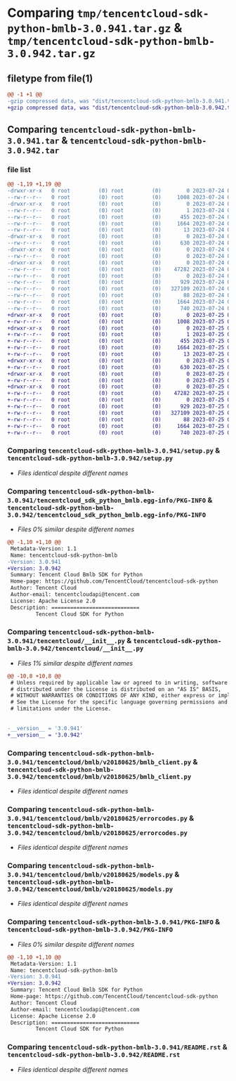 # Comparing `tmp/tencentcloud-sdk-python-bmlb-3.0.941.tar.gz` & `tmp/tencentcloud-sdk-python-bmlb-3.0.942.tar.gz`

## filetype from file(1)

```diff
@@ -1 +1 @@
-gzip compressed data, was "dist/tencentcloud-sdk-python-bmlb-3.0.941.tar", last modified: Mon Jul 24 00:31:25 2023, max compression
+gzip compressed data, was "dist/tencentcloud-sdk-python-bmlb-3.0.942.tar", last modified: Tue Jul 25 04:12:06 2023, max compression
```

## Comparing `tencentcloud-sdk-python-bmlb-3.0.941.tar` & `tencentcloud-sdk-python-bmlb-3.0.942.tar`

### file list

```diff
@@ -1,19 +1,19 @@
-drwxr-xr-x   0 root         (0) root         (0)        0 2023-07-24 00:31:25.000000 tencentcloud-sdk-python-bmlb-3.0.941/
--rw-r--r--   0 root         (0) root         (0)     1008 2023-07-24 00:31:25.000000 tencentcloud-sdk-python-bmlb-3.0.941/setup.py
-drwxr-xr-x   0 root         (0) root         (0)        0 2023-07-24 00:31:25.000000 tencentcloud-sdk-python-bmlb-3.0.941/tencentcloud_sdk_python_bmlb.egg-info/
--rw-r--r--   0 root         (0) root         (0)        1 2023-07-24 00:31:25.000000 tencentcloud-sdk-python-bmlb-3.0.941/tencentcloud_sdk_python_bmlb.egg-info/dependency_links.txt
--rw-r--r--   0 root         (0) root         (0)      455 2023-07-24 00:31:25.000000 tencentcloud-sdk-python-bmlb-3.0.941/tencentcloud_sdk_python_bmlb.egg-info/SOURCES.txt
--rw-r--r--   0 root         (0) root         (0)     1664 2023-07-24 00:31:25.000000 tencentcloud-sdk-python-bmlb-3.0.941/tencentcloud_sdk_python_bmlb.egg-info/PKG-INFO
--rw-r--r--   0 root         (0) root         (0)       13 2023-07-24 00:31:25.000000 tencentcloud-sdk-python-bmlb-3.0.941/tencentcloud_sdk_python_bmlb.egg-info/top_level.txt
-drwxr-xr-x   0 root         (0) root         (0)        0 2023-07-24 00:31:25.000000 tencentcloud-sdk-python-bmlb-3.0.941/tencentcloud/
--rw-r--r--   0 root         (0) root         (0)      630 2023-07-24 00:31:25.000000 tencentcloud-sdk-python-bmlb-3.0.941/tencentcloud/__init__.py
-drwxr-xr-x   0 root         (0) root         (0)        0 2023-07-24 00:31:25.000000 tencentcloud-sdk-python-bmlb-3.0.941/tencentcloud/bmlb/
--rw-r--r--   0 root         (0) root         (0)        0 2023-07-24 00:31:25.000000 tencentcloud-sdk-python-bmlb-3.0.941/tencentcloud/bmlb/__init__.py
-drwxr-xr-x   0 root         (0) root         (0)        0 2023-07-24 00:31:25.000000 tencentcloud-sdk-python-bmlb-3.0.941/tencentcloud/bmlb/v20180625/
--rw-r--r--   0 root         (0) root         (0)    47282 2023-07-24 00:31:25.000000 tencentcloud-sdk-python-bmlb-3.0.941/tencentcloud/bmlb/v20180625/bmlb_client.py
--rw-r--r--   0 root         (0) root         (0)        0 2023-07-24 00:31:25.000000 tencentcloud-sdk-python-bmlb-3.0.941/tencentcloud/bmlb/v20180625/__init__.py
--rw-r--r--   0 root         (0) root         (0)      929 2023-07-24 00:31:25.000000 tencentcloud-sdk-python-bmlb-3.0.941/tencentcloud/bmlb/v20180625/errorcodes.py
--rw-r--r--   0 root         (0) root         (0)   327109 2023-07-24 00:31:25.000000 tencentcloud-sdk-python-bmlb-3.0.941/tencentcloud/bmlb/v20180625/models.py
--rw-r--r--   0 root         (0) root         (0)       88 2023-07-24 00:31:25.000000 tencentcloud-sdk-python-bmlb-3.0.941/setup.cfg
--rw-r--r--   0 root         (0) root         (0)     1664 2023-07-24 00:31:25.000000 tencentcloud-sdk-python-bmlb-3.0.941/PKG-INFO
--rw-r--r--   0 root         (0) root         (0)      740 2023-07-24 00:31:25.000000 tencentcloud-sdk-python-bmlb-3.0.941/README.rst
+drwxr-xr-x   0 root         (0) root         (0)        0 2023-07-25 04:12:06.000000 tencentcloud-sdk-python-bmlb-3.0.942/
+-rw-r--r--   0 root         (0) root         (0)     1008 2023-07-25 04:12:06.000000 tencentcloud-sdk-python-bmlb-3.0.942/setup.py
+drwxr-xr-x   0 root         (0) root         (0)        0 2023-07-25 04:12:06.000000 tencentcloud-sdk-python-bmlb-3.0.942/tencentcloud_sdk_python_bmlb.egg-info/
+-rw-r--r--   0 root         (0) root         (0)        1 2023-07-25 04:12:06.000000 tencentcloud-sdk-python-bmlb-3.0.942/tencentcloud_sdk_python_bmlb.egg-info/dependency_links.txt
+-rw-r--r--   0 root         (0) root         (0)      455 2023-07-25 04:12:06.000000 tencentcloud-sdk-python-bmlb-3.0.942/tencentcloud_sdk_python_bmlb.egg-info/SOURCES.txt
+-rw-r--r--   0 root         (0) root         (0)     1664 2023-07-25 04:12:06.000000 tencentcloud-sdk-python-bmlb-3.0.942/tencentcloud_sdk_python_bmlb.egg-info/PKG-INFO
+-rw-r--r--   0 root         (0) root         (0)       13 2023-07-25 04:12:06.000000 tencentcloud-sdk-python-bmlb-3.0.942/tencentcloud_sdk_python_bmlb.egg-info/top_level.txt
+drwxr-xr-x   0 root         (0) root         (0)        0 2023-07-25 04:12:06.000000 tencentcloud-sdk-python-bmlb-3.0.942/tencentcloud/
+-rw-r--r--   0 root         (0) root         (0)      630 2023-07-25 04:12:06.000000 tencentcloud-sdk-python-bmlb-3.0.942/tencentcloud/__init__.py
+drwxr-xr-x   0 root         (0) root         (0)        0 2023-07-25 04:12:06.000000 tencentcloud-sdk-python-bmlb-3.0.942/tencentcloud/bmlb/
+-rw-r--r--   0 root         (0) root         (0)        0 2023-07-25 04:12:06.000000 tencentcloud-sdk-python-bmlb-3.0.942/tencentcloud/bmlb/__init__.py
+drwxr-xr-x   0 root         (0) root         (0)        0 2023-07-25 04:12:06.000000 tencentcloud-sdk-python-bmlb-3.0.942/tencentcloud/bmlb/v20180625/
+-rw-r--r--   0 root         (0) root         (0)    47282 2023-07-25 04:12:06.000000 tencentcloud-sdk-python-bmlb-3.0.942/tencentcloud/bmlb/v20180625/bmlb_client.py
+-rw-r--r--   0 root         (0) root         (0)        0 2023-07-25 04:12:06.000000 tencentcloud-sdk-python-bmlb-3.0.942/tencentcloud/bmlb/v20180625/__init__.py
+-rw-r--r--   0 root         (0) root         (0)      929 2023-07-25 04:12:06.000000 tencentcloud-sdk-python-bmlb-3.0.942/tencentcloud/bmlb/v20180625/errorcodes.py
+-rw-r--r--   0 root         (0) root         (0)   327109 2023-07-25 04:12:06.000000 tencentcloud-sdk-python-bmlb-3.0.942/tencentcloud/bmlb/v20180625/models.py
+-rw-r--r--   0 root         (0) root         (0)       88 2023-07-25 04:12:06.000000 tencentcloud-sdk-python-bmlb-3.0.942/setup.cfg
+-rw-r--r--   0 root         (0) root         (0)     1664 2023-07-25 04:12:06.000000 tencentcloud-sdk-python-bmlb-3.0.942/PKG-INFO
+-rw-r--r--   0 root         (0) root         (0)      740 2023-07-25 04:12:06.000000 tencentcloud-sdk-python-bmlb-3.0.942/README.rst
```

### Comparing `tencentcloud-sdk-python-bmlb-3.0.941/setup.py` & `tencentcloud-sdk-python-bmlb-3.0.942/setup.py`

 * *Files identical despite different names*

### Comparing `tencentcloud-sdk-python-bmlb-3.0.941/tencentcloud_sdk_python_bmlb.egg-info/PKG-INFO` & `tencentcloud-sdk-python-bmlb-3.0.942/tencentcloud_sdk_python_bmlb.egg-info/PKG-INFO`

 * *Files 0% similar despite different names*

```diff
@@ -1,10 +1,10 @@
 Metadata-Version: 1.1
 Name: tencentcloud-sdk-python-bmlb
-Version: 3.0.941
+Version: 3.0.942
 Summary: Tencent Cloud Bmlb SDK for Python
 Home-page: https://github.com/TencentCloud/tencentcloud-sdk-python
 Author: Tencent Cloud
 Author-email: tencentcloudapi@tencent.com
 License: Apache License 2.0
 Description: ============================
         Tencent Cloud SDK for Python
```

### Comparing `tencentcloud-sdk-python-bmlb-3.0.941/tencentcloud/__init__.py` & `tencentcloud-sdk-python-bmlb-3.0.942/tencentcloud/__init__.py`

 * *Files 1% similar despite different names*

```diff
@@ -10,8 +10,8 @@
 # Unless required by applicable law or agreed to in writing, software
 # distributed under the License is distributed on an "AS IS" BASIS,
 # WITHOUT WARRANTIES OR CONDITIONS OF ANY KIND, either express or implied.
 # See the License for the specific language governing permissions and
 # limitations under the License.
 
 
-__version__ = '3.0.941'
+__version__ = '3.0.942'
```

### Comparing `tencentcloud-sdk-python-bmlb-3.0.941/tencentcloud/bmlb/v20180625/bmlb_client.py` & `tencentcloud-sdk-python-bmlb-3.0.942/tencentcloud/bmlb/v20180625/bmlb_client.py`

 * *Files identical despite different names*

### Comparing `tencentcloud-sdk-python-bmlb-3.0.941/tencentcloud/bmlb/v20180625/errorcodes.py` & `tencentcloud-sdk-python-bmlb-3.0.942/tencentcloud/bmlb/v20180625/errorcodes.py`

 * *Files identical despite different names*

### Comparing `tencentcloud-sdk-python-bmlb-3.0.941/tencentcloud/bmlb/v20180625/models.py` & `tencentcloud-sdk-python-bmlb-3.0.942/tencentcloud/bmlb/v20180625/models.py`

 * *Files identical despite different names*

### Comparing `tencentcloud-sdk-python-bmlb-3.0.941/PKG-INFO` & `tencentcloud-sdk-python-bmlb-3.0.942/PKG-INFO`

 * *Files 0% similar despite different names*

```diff
@@ -1,10 +1,10 @@
 Metadata-Version: 1.1
 Name: tencentcloud-sdk-python-bmlb
-Version: 3.0.941
+Version: 3.0.942
 Summary: Tencent Cloud Bmlb SDK for Python
 Home-page: https://github.com/TencentCloud/tencentcloud-sdk-python
 Author: Tencent Cloud
 Author-email: tencentcloudapi@tencent.com
 License: Apache License 2.0
 Description: ============================
         Tencent Cloud SDK for Python
```

### Comparing `tencentcloud-sdk-python-bmlb-3.0.941/README.rst` & `tencentcloud-sdk-python-bmlb-3.0.942/README.rst`

 * *Files identical despite different names*

